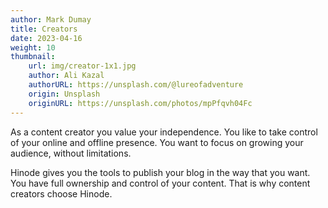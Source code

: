 ```yaml
---
author: Mark Dumay
title: Creators
date: 2023-04-16
weight: 10
thumbnail: 
    url: img/creator-1x1.jpg
    author: Ali Kazal
    authorURL: https://unsplash.com/@lureofadventure
    origin: Unsplash
    originURL: https://unsplash.com/photos/mpPfqvh04Fc
---
```


As a content creator you value your independence. You like to take control of your online and offline presence. You want to focus on growing your audience, without limitations.

Hinode gives you the tools to publish your blog in the way that you want. You have full ownership and control of your content. That is why content creators choose Hinode.
